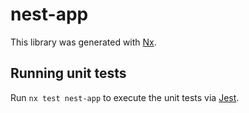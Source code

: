 # nest-app

This library was generated with [Nx](https://nx.dev).

## Running unit tests

Run `nx test nest-app` to execute the unit tests via [Jest](https://jestjs.io).
